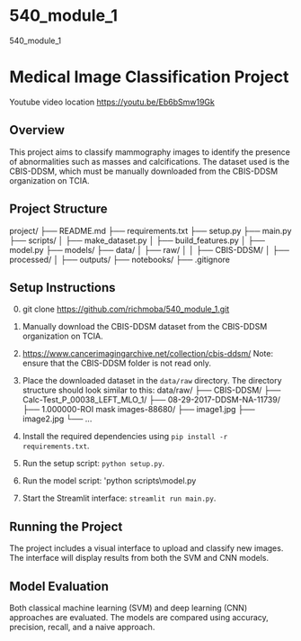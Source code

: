 # 540_module_1
540_module_1
# Medical Image Classification Project
Youtube video location https://youtu.be/Eb6bSmw19Gk

## Overview
This project aims to classify mammography images to identify the presence of abnormalities such as masses and calcifications. The dataset used is the CBIS-DDSM, which must be manually downloaded from the CBIS-DDSM organization on TCIA.

## Project Structure
project/
├── README.md
├── requirements.txt
├── setup.py
├── main.py
├── scripts/
│ ├── make_dataset.py
│ ├── build_features.py
│ ├── model.py
├── models/
├── data/
│ ├── raw/
│ │  ├── CBIS-DDSM/
│ ├── processed/
│ ├── outputs/
├── notebooks/
├── .gitignore


## Setup Instructions
0. git clone https://github.com/richmoba/540_module_1.git 
1. Manually download the CBIS-DDSM dataset from the CBIS-DDSM organization on TCIA.
2. https://www.cancerimagingarchive.net/collection/cbis-ddsm/
Note: ensure that the CBIS-DDSM folder is not read only.
3. Place the downloaded dataset in the `data/raw` directory. The directory structure should look similar to this:
data/raw/
├── CBIS-DDSM/
├── Calc-Test_P_00038_LEFT_MLO_1/
├── 08-29-2017-DDSM-NA-11739/
├── 1.000000-ROI mask images-88680/
├── image1.jpg
├── image2.jpg
└── ...

4. Install the required dependencies using `pip install -r requirements.txt`.
5. Run the setup script: `python setup.py`.
6. Run the model script: 'python  scripts\model.py
6. Start the Streamlit interface: `streamlit run main.py`.

## Running the Project
The project includes a visual interface to upload and classify new images. The interface will display results from both the SVM and CNN models.

## Model Evaluation
Both classical machine learning (SVM) and deep learning (CNN) approaches are evaluated. The models are compared using accuracy, precision, recall, and a naive approach.
